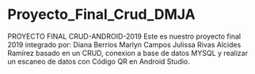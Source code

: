 # Proyecto_Final_Crud_DMJA
PROYECTO FINAL CRUD-ANDROID-2019
Este es nuestro proyecto final 2019 integrado por:
Diana Berríos
Marlyn Campos
Julissa Rivas
Alcides Ramírez
basado en un CRUD,
conexion a base de datos MYSQL
y realizar un escaneo de datos con Código QR en Android Studio.


